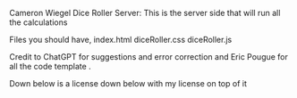 Cameron Wiegel 
Dice Roller Server: This is the server side that will run all the calculations

Files you should have,
    index.html 
    diceRoller.css 
    diceRoller.js

Credit to ChatGPT for suggestions and error correction and Eric Pougue for all the code template .

Down below is a license down below with my license on top of it


